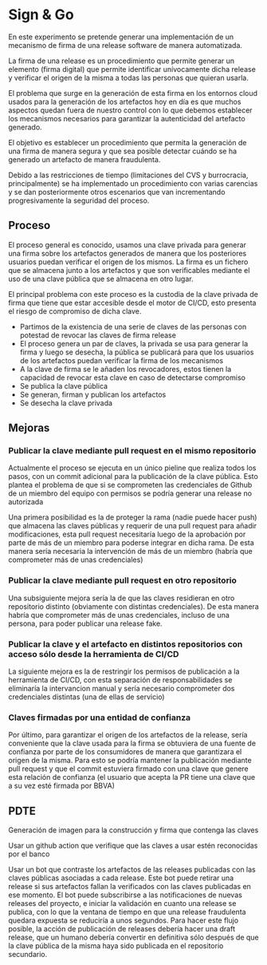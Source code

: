 # Sign & Go

En este experimento se pretende generar una implementación de un mecanismo de
firma de una release software de manera automatizada.

La firma de una release es un procedimiento que permite generar un elemento
(firma digital) que permite identificar unívocamente dicha release y verificar
el origen de la misma a todas las personas que quieran usarla.

El problema que surge en la generación de esta firma en los entornos cloud
usados para la generación de los artefactos hoy en día es que muchos aspectos
quedan fuera de nuestro control con lo que debemos establecer los mecanismos
necesarios para garantizar la autenticidad del artefacto generado.

El objetivo es establecer un procedimiento que permita la generación de una
firma de manera segura y que sea posible detectar cuándo se ha generado un
artefacto de manera fraudulenta.

Debido a las restricciones de tiempo (limitaciones del CVS y burrocracia,
principalmente) se ha implementado un procedimiento con varias carencias y se
dan posteriormente otros escenarios que van incrementando progresivamente la
seguridad del proceso.

## Proceso

El proceso general es conocido, usamos una clave privada para generar una firma
sobre los artefactos generados de manera que los posteriores usuarios puedan
verificar el origen de los mismos. La firma es un fichero que se almacena junto
a los artefactos y que son verificables mediante el uso de una clave pública que
se almacena en otro lugar.

El principal problema con este proceso es la custodia de la clave privada de
firma que tiene que estar accesible desde el motor de CI/CD, esto presenta el
riesgo de compromiso de dicha clave.

- Partimos de la existencia de una serie de claves de las personas con potestad
  de revocar las claves de firma release
- El proceso genera un par de claves, la privada se usa para generar la firma y
  luego se desecha, la pública se publicará para que los usuarios de los
  artefactos puedan verificar la firma de los mecanismos
- A la clave de firma se le añaden los revocadores, estos tienen la capacidad de
  revocar esta clave en caso de detectarse compromiso
- Se publica la clave pública
- Se generan, firman y publican los artefactos
- Se desecha la clave privada

## Mejoras

### Publicar la clave mediante pull request en el mismo repositorio

Actualmente el proceso se ejecuta en un único pieline que realiza todos los
pasos, con un commit adicional para la publicación de la clave pública. Esto
plantea el problema de que si se comprometen las credenciales de Github de un
miembro del equipo con permisos se podría generar una release no autorizada

Una primera posibilidad es la de proteger la rama (nadie puede hacer push) que
almacena las claves públicas y requerir de una pull request para añadir
modificaciones, esta pull request necesitaría luego de la aprobación por parte
de más de un miembro para poderse integrar en dicha rama. De esta manera sería
necesaria la intervención de más de un miembro (habría que comprometer más de
unas credenciales)

### Publicar la clave mediante pull request en otro repositorio

Una subsiguiente mejora sería la de que las claves residieran en otro
repositorio distinto (obviamente con distintas credenciales). De esta manera
habría que comprometer más de unas credenciales, incluso de una persona, para
poder publicar una release fake.

### Publicar la clave y el artefacto en distintos repositorios con acceso sólo desde la herramienta de CI/CD

La siguiente mejora es la de restringir los permisos de publicación a la
herramienta de CI/CD, con esta separación de responsabilidades se eliminaría la
intervancion manual y sería necesario comprometer dos credenciales distintas
(una de ellas de servicio)

### Claves firmadas por una entidad de confianza

Por último, para garantizar el origen de los artefactos de la release, sería
conveniente que la clave usada para la firma se obtuviera de una fuente de
confianza por parte de los consumidores de manera que garantizara el origen de
la misma. Para esto se podría mantener la publicación mediante pull request y
que el commit estuviera firmado con una clave que genere esta relación de
confianza (el usuario que acepta la PR tiene una clave que a su vez esté
firmada por BBVA)

## PDTE

Generación de imagen para la construcción y firma que contenga las claves

Usar un github action que verifique que las claves a usar estén reconocidas por
el banco

Usar un bot que contraste los artefactos de las releases publicadas con las
claves públicas asociadas a cada release. Este bot puede retirar una release si
sus artefactos fallan la verificados con las claves publicadas en ese momento.
El bot puede subscribirse a las notificaciones de nuevas releases del proyecto,
e iniciar la validación en cuanto una release se publica, con lo que la ventana
de tiempo en que una release fraudulenta quedara expuesta se reduciría a unos
segundos. Para hacer este flujo posible, la acción de publicación de releases
debería hacer una draft release, que un humano debería convertir en definitiva
sólo después de que la clave pública de la misma haya sido publicada en el
repositorio secundario.
